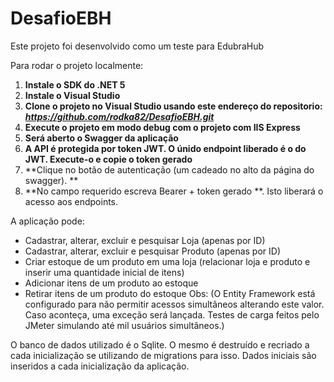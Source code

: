 # DesafioEBH

Este projeto foi desenvolvido como um teste para EdubraHub

Para rodar o projeto localmente:

1. **Instale o SDK do .NET 5**
2. **Instale o Visual Studio**
3. **Clone o projeto no Visual Studio usando este endereço do repositorio: *https://github.com/rodka82/DesafioEBH.git***
4. **Execute o projeto em modo debug com o projeto com IIS Express**
5. **Será aberto o Swagger da aplicação**
6. **A API é protegida por token JWT. O únido endpoint liberado é o do JWT. Execute-o e copie o token gerado**
7. **Clique no botão de autenticação (um cadeado no alto da página do swagger). **
8. **No campo requerido escreva Bearer + token gerado **. Isto liberará o acesso aos endpoints.

A aplicação pode:
- Cadastrar, alterar, excluir e pesquisar Loja (apenas por ID)
- Cadastrar, alterar, excluir e pesquisar Produto (apenas por ID)
- Criar estoque de um produto em uma loja (relacionar loja e produto e inserir uma quantidade inicial de itens)
- Adicionar itens de um produto ao estoque
- Retirar itens de um produto do estoque 
Obs: (O Entity Framework está configurado para não permitir acessos simultâneos alterando este valor. Caso aconteça, uma exceção será lançada. Testes de carga feitos pelo JMeter simulando até mil usuários simultâneos.)

O banco de dados utilizado é o Sqlite. O mesmo é destruído e recriado a cada inicialização se utilizando de migrations para isso. Dados iniciais são inseridos a cada inicialização da aplicação.






